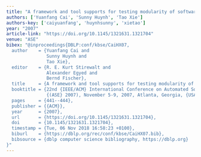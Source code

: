 ```yaml
---
title: "A framework and tool supports for testing modularity of software design"
authors: ['Yuanfang Cai', 'Sunny Huynh', 'Tao Xie']
authors-key: ['caiyuanfang', 'huynhsunny', 'xietao']
year: "2007"
article-link: "https://doi.org/10.1145/1321631.1321704"
venue: "ASE"
bibex: "@inproceedings{DBLP:conf/kbse/CaiHX07,
  author    = {Yuanfang Cai and
               Sunny Huynh and
               Tao Xie},
  editor    = {R. E. Kurt Stirewalt and
               Alexander Egyed and
               Bernd Fischer},
  title     = {A framework and tool supports for testing modularity of software design},
  booktitle = {22nd {IEEE/ACM} International Conference on Automated Software Engineering
               {(ASE} 2007), November 5-9, 2007, Atlanta, Georgia, {USA}},
  pages     = {441--444},
  publisher = {{ACM}},
  year      = {2007},
  url       = {https://doi.org/10.1145/1321631.1321704},
  doi       = {10.1145/1321631.1321704},
  timestamp = {Tue, 06 Nov 2018 16:58:23 +0100},
  biburl    = {https://dblp.org/rec/conf/kbse/CaiHX07.bib},
  bibsource = {dblp computer science bibliography, https://dblp.org}
}"
---
```

